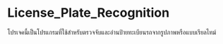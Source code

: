 # License_Plate_Recognition
โปรเจคนี้เป็นโปรแกรมที่ใช้สำหรับตรวจจับและอ่านป้ายทะเบียนรถจากรูปภาพหรือแบบเรียลไทม์
